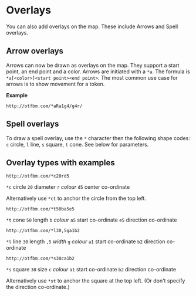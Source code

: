 # Overlays

You can also add overlays on the map.  These include Arrows and Spell overlays.

## Arrow overlays

Arrows can now be drawn as overlays on the map. They support a start point, an end point and a color. Arrows are initiated with a `*a`. The formula is `*a[<color>]<start point><end point>`. The most common use case for arrows is to show movement for a token.

**Example**

```
http://otfbm.com/*aRa1g4/g4r/
```

## Spell overlays

To draw a spell overlay, use the `*` character then the following shape codes: `c` circle, `l` line, `s` square, `t` cone. See below for parameters.

## Overlay types with examples

```
http://otfbm.com/*c20rd5
```
`*c` circle `20` diameter `r` _colour_ `d5` center co-ordinate  

Alternatively use `*ct` to anchor the circle from the top left.

```
http://otfbm.com/*t50ba5e5
```
`*t` cone `50` length `b` _colour_ `a5` start co-ordinate `e5` direction co-ordinate

```
http://otfbm.com/*l30,5ga1b2
```
`*l` line `30` length `,5` _width_ `g` _colour_ `a1` start co-ordinate `b2` direction co-ordinate

```
http://otfbm.com/*s30ca1b2
```
`*s` square `30` size `c` _colour_ `a1` start co-ordinate `b2` direction co-ordinate  

Alternatively use `*st` to anchor the square at the top left. (Or don't specify the direction co-ordinate.)
